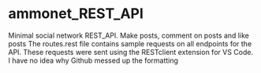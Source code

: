 # ammonet_REST_API
Minimal social network REST_API. Make posts, comment on posts and like posts
The routes.rest file contains sample requests on all endpoints for the API. These requests were sent using the RESTclient 
extension for VS Code. I have no idea why Github messed up the formatting
